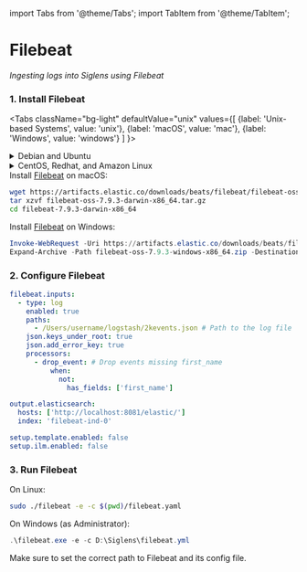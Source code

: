import Tabs from '@theme/Tabs';
import TabItem from '@theme/TabItem';

# Filebeat

_Ingesting logs into Siglens using Filebeat_

### 1. Install Filebeat

<Tabs
  className="bg-light"
  defaultValue="unix"
  values={[
    {label: 'Unix-based Systems', value: 'unix'},
    {label: 'macOS', value: 'mac'},
    {label: 'Windows', value: 'windows'}
  ]
}>

<TabItem value="unix">

<details>
<summary>Debian and Ubuntu</summary>

Install <a href="https://www.elastic.co/guide/en/beats/filebeat/7.9/filebeat-installation-configuration.html" target="_blank">Filebeat<i class="fas fa-external-link-alt"></i></a> on Debian and Ubuntu:

```bash
wget https://artifacts.elastic.co/downloads/beats/filebeat/filebeat-oss-7.9.3-amd64.deb
sudo dpkg -i filebeat-oss-7.9.3-amd64.deb
```
</details>

<details>
<summary>CentOS, Redhat, and Amazon Linux</summary>

Install <a href="https://www.elastic.co/guide/en/beats/filebeat/7.9/filebeat-installation-configuration.html" target="_blank">Filebeat<i class="fas fa-external-link-alt"></i></a> on CentOS, Redhat, and Amazon Linux:

```bash
wget https://artifacts.elastic.co/downloads/beats/filebeat/filebeat-oss-7.9.3-x86_64.rpm
sudo rpm -ivh filebeat-oss-7.9.3-x86_64.rpm
```
</details>
</TabItem>
<TabItem value="mac">
Install <a href="https://www.elastic.co/guide/en/beats/filebeat/7.9/filebeat-installation-configuration.html" target="_blank">Filebeat<i class="fas fa-external-link-alt"></i></a> on macOS:

```bash
wget https://artifacts.elastic.co/downloads/beats/filebeat/filebeat-oss-7.9.3-darwin-x86_64.tar.gz
tar xzvf filebeat-oss-7.9.3-darwin-x86_64.tar.gz
cd filebeat-7.9.3-darwin-x86_64
```
</TabItem>
<TabItem value="windows">

Install <a href="https://www.elastic.co/guide/en/beats/filebeat/7.9/filebeat-installation-configuration.html" target="_blank">Filebeat<i class="fas fa-external-link-alt"></i></a> on Windows:

```powershell
Invoke-WebRequest -Uri https://artifacts.elastic.co/downloads/beats/filebeat/filebeat-oss-7.9.3-windows-x86_64.zip -OutFile filebeat-oss-7.9.3-windows-x86_64.zip
Expand-Archive -Path filebeat-oss-7.9.3-windows-x86_64.zip -DestinationPath C:\Program Files\
```
</TabItem>

</Tabs>

### 2. Configure Filebeat


```yaml
filebeat.inputs:
  - type: log
    enabled: true
    paths:
      - /Users/username/logstash/2kevents.json # Path to the log file
    json.keys_under_root: true
    json.add_error_key: true
    processors:
      - drop_event: # Drop events missing first_name
          when:
            not:
              has_fields: ['first_name']

output.elasticsearch:
  hosts: ['http://localhost:8081/elastic/']
  index: 'filebeat-ind-0'

setup.template.enabled: false
setup.ilm.enabled: false
```

### 3. Run Filebeat

On Linux:
```bash
sudo ./filebeat -e -c $(pwd)/filebeat.yaml
```

On Windows (as Administrator):
```powershell
.\filebeat.exe -e -c D:\Siglens\filebeat.yml
```
Make sure to set the correct path to Filebeat and its config file.